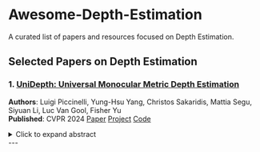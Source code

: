# Awesome-Depth-Estimation
A curated list of papers and resources focused on Depth Estimation. 

## Selected Papers on Depth Estimation

### 1. [UniDepth: Universal Monocular Metric Depth Estimation](https://arxiv.org/pdf/2403.18913)
**Authors**: Luigi Piccinelli, Yung-Hsu Yang, Christos Sakaridis, Mattia Segu, Siyuan Li, Luc Van Gool, Fisher Yu  
**Published**: CVPR 2024
[Paper](https://arxiv.org/pdf/2403.18913)  [Project](https://lpiccinelli-eth.github.io/pub/unidepth/)  [Code](https://github.com/lpiccinelli-eth/UniDepth)

<details>
  <summary>Click to expand abstract</summary>

  Accurate monocular metric depth estimation (MMDE) is crucial to solving downstream tasks in 3D perception and modeling. However, the remarkable accuracy of recent MMDE methods is confined to their training domains. These methods fail to generalize to unseen domains even in the presence of moderate domain gaps, which hinders their practical applicability. We propose a new model, UniDepth, capable of reconstructing metric 3D scenes from solely single images across domains. Departing from the existing MMDE methods, UniDepth directly predicts metric 3D points from the input image at inference time without any additional information, striving for a universal and flexible MMDE solution. In particular, UniDepth implements a self-promptable camera module predicting dense camera representation to condition depth features. Our model exploits a pseudo-spherical output representation, which disentangles camera and depth representations. In addition, we propose a geometric invariance loss that promotes the invariance of camera-prompted depth features. Thorough evaluations on ten datasets in a zero-shot regime consistently demonstrate the superior performance of UniDepth, even when compared with methods directly trained on the testing domains.
  
</details>
---
